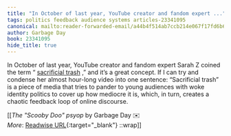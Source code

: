 ```yaml
---
title: "In October of last year, YouTube creator and fandom expert ..."
tags: politics feedback audience systems articles-23341095
canonical: mailto:reader-forwarded-email/a44b4f514ab7ccb214e067f17fd6b643
author: Garbage Day
book: 23341095
hide_title: true
---
```


In October of last year, YouTube creator and fandom expert Sarah Z coined the term “ [sacrificial trash](https://substack.com/redirect/76bb3cb9-f409-4fe2-b605-6e67a21b2164?j=eyJ1IjoiMXlmdTFqIn0.qYv5NVQwodvs9yAW1b9IqXxz-UTiPAUp4JXaRMXUArU) ,” and it’s a great concept. If I can try and condense her almost hour-long video into one sentence: “Sacrificial trash” is a piece of media that tries to pander to young audiences with woke identity politics to cover up how mediocre it is, which, in turn, creates a chaotic feedback loop of online discourse.


[[<cite>_The "Scooby Doo" psyop_</cite> by Garbage Day ✉️<br>
_More_: [Readwise URL](https://readwise.io/open/457585181){:target="_blank"}
::wrap]]